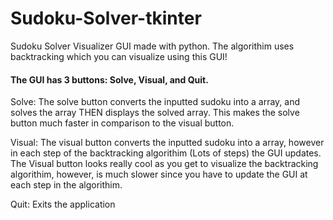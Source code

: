 # Sudoku-Solver-tkinter
Sudoku Solver Visualizer GUI made with python. The algorithim uses backtracking which you can visualize using this GUI! 


#### The GUI has 3 buttons: Solve, Visual, and Quit. 

Solve: The solve button converts the inputted sudoku into a array, and solves the array THEN displays the solved array. This makes the solve button much faster in comparison to the visual button. 

Visual: The visual button converts the inputted sudoku into a array, however in each step of the backtracking algorithim (Lots of steps) the GUI updates. The Visual button looks really cool as you get to visualize the backtracking algorithim, however, is much slower since you have to update the GUI at each step in the algorithim.

Quit: Exits the application
